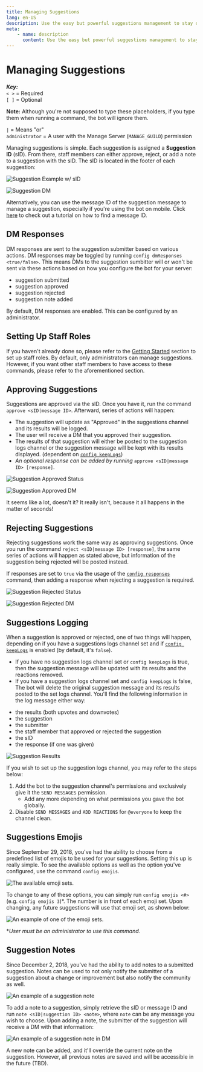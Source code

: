 ```yaml
---
title: Managing Suggestions
lang: en-US
description: Use the easy but powerful suggestions management to stay organized in your Discord.
meta:
    - name: description
      content: Use the easy but powerful suggestions management to stay organized in your Discord.
---
```


# Managing Suggestions

_**Key:**_  
`< >` = Required  
`[ ]` = Optional  

**Note:** Although you're not supposed to type these placeholders, if you type them when running a command, the bot will ignore them.

`|` = Means "or"  
`administrator` = A user with the Manage Server (`MANAGE_GUILD`) permission

Managing suggestions is simple. Each suggestion is assigned a **Suggestion ID** \(sID\). From there, staff members can either approve, reject, or add a note to a suggestion with the sID. The sID is located in the footer of each suggestion: 

![Suggestion Example w/ sID](/images/managing-suggestions-1.png)

![Suggestion DM](/images/managing-suggestions-2.png)

Alternatively, you can use the message ID of the suggestion message to manage a suggestion, especially if you're using the bot on mobile. Click [here](https://support.discord.com/hc/en-us/articles/206346498-Where-can-I-find-my-User-Server-Message-ID-) to check out a tutorial on how to find a message ID.

## DM Responses
DM responses are sent to the suggestion submitter based on various actions. DM responses may be toggled by running `config dmResponses <true/false>`. This means DMs to the suggestion sumbitter will or won't be sent via these actions based on how you configure the bot for your server:

- suggestion submitted
- suggestion approved
- suggestion rejected
- suggestion note added

By default, DM responses are enabled. This can be configured by an administrator.

## Setting Up Staff Roles

If you haven't already done so, please refer to the [Getting Started](README.md#set-up-the-bot) section to set up staff roles. By default, only administrators can manage suggestions. However, if you want other staff members to have access to these commands, please refer to the aforementioned section.

## Approving Suggestions

Suggestions are approved via the sID. Once you have it, run the command `approve <sID|message ID>`. Afterward, series of actions will happen:

* The suggestion will update as "Approved" in the suggestions channel and its results will be logged.
* The user will receive a DM that you approved their suggestion.
* The results of that suggestion will either be posted to the suggestion logs channel or the suggestion message will be kept with its results displayed. (dependent on [`config keepLogs`](configuration.md#keep-logs))
* _An optional response can be added by running_ `approve <sID|message ID> [response]`.

![Suggestion Approved Status](/images/managing-suggestions-3.png)

![Suggestion Approved DM](/images/managing-suggestions-4.png)

It seems like a lot, doesn't it? It really isn't, because it all happens in the matter of seconds!

## Rejecting Suggestions

Rejecting suggestions work the same way as approving suggestions. Once you run the command `reject <sID|message ID> [response]`, the same series of actions will happen as stated above, but information of the suggestion being rejected will be posted instead.

If responses are set to `true` via the usage of the [`config responses`](configuration.md#rejection-responses) command, then adding a response when rejecting a suggestion is required.

![Suggestion Rejected Status](/images/managing-suggestions-5.png)

![Suggestion Rejected DM](/images/managing-suggestions-6.png)

## Suggestions Logging

When a suggestion is approved or rejected, one of two things will happen, depending on if you have a suggestions logs channel set and if [`config keepLogs`](configuration.md#keep-logs) is enabled (by default, it's `false`).

- If you have no suggestion logs channel set or `config keepLogs` is true, then the suggestion message will be updated with its results and the reactions removed.
- If you have a suggestion logs channel set and `config keepLogs` is false, The bot will delete the original suggestion message and its results posted to the set logs channel. You'll find the following information in the log message either way:

* the results (both upvotes and downvotes)
* the suggestion
* the submitter
* the staff member that approved or rejected the suggestion
* the sID
* the response (if one was given)

![Suggestion Results](/images/managing-suggestions-6.png)

If you wish to set up the suggestion logs channel, you may refer to the steps below:

1) Add the bot to the suggestion channel's permissions and exclusively give it the `SEND MESSAGES` permission.
   - Add any more depending on what permissions you gave the bot globally.
2) Disable `SEND MESSAGES` and `ADD REACTIONS` for `@everyone` to keep the channel clean.

## Suggestions Emojis

Since September 29, 2018, you've had the ability to choose from a predefined list of emojis to be used for your suggestions. Setting this up is really simple. To see the available options as well as the option you've configured, use the command `config emojis`.

![The available emoji sets.](/images/managing-suggestions-7.png)

To change to any of these options, you can simply run `config emojis <#>`\(e.g. `config emojis 3`\)*. The number is in front of each emoji set. Upon changing, any future suggestions will use that emoji set, as shown below:

![An example of one of the emoji sets.](/images/managing-suggestions-8.png)

**User must be an administrator to use this command.*

## Suggestion Notes

Since December 2, 2018, you've had the ability to add notes to a submitted suggestion. Notes can be used to not only notify the submitter of a suggestion about a change or improvement but also notify the community as well.

![An example of a suggestion note](/images/managing-suggestions-9.png)

To add a note to a suggestion, simply retrieve the sID or message ID and run `note <sID|suggestion ID> <note>`, where `note` can be any message you wish to choose. Upon adding a note, the submitter of the suggestion will receive a DM with that information:

![An example of a suggestion note in DM](/images/managing-suggestions-10.png)

A new note can be added, and it'll override the current note on the suggestion. However, all previous notes are saved and will be accessible in the future (TBD).
